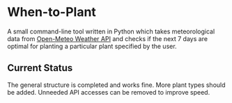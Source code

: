 # When-to-Plant

A small command-line tool written in Python which takes meteorological data from [Open-Meteo Weather API](open-meteo.com) and 
checks if the next 7 days are optimal for planting a particular plant specified by the user.

## Current Status

The general structure is completed and works fine. More plant types should be added. Unneeded API accesses can be removed to
improve speed.